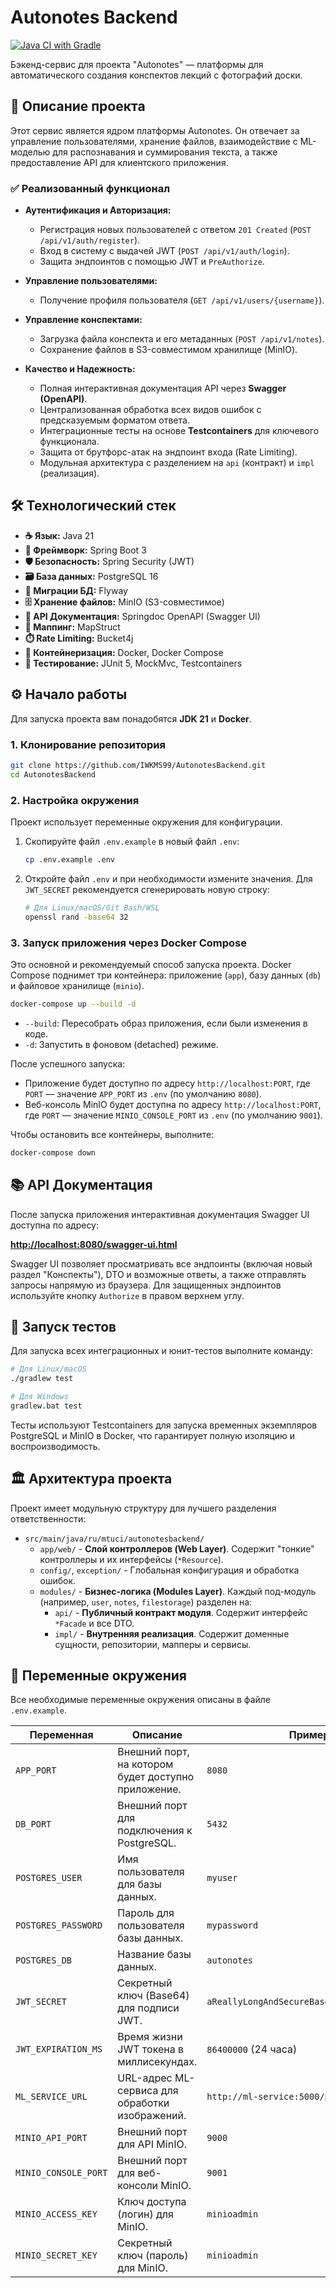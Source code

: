 # Autonotes Backend

[![Java CI with Gradle](https://github.com/IWKMS99/AutonotesBackend/actions/workflows/gradle.yml/badge.svg)](https://github.com/IWKMS99/AutonotesBackend/actions/workflows/gradle.yml)

Бэкенд-сервис для проекта "Autonotes" — платформы для автоматического создания конспектов лекций с фотографий доски.

## 🚀 Описание проекта

Этот сервис является ядром платформы Autonotes. Он отвечает за управление пользователями, хранение файлов, взаимодействие с ML-моделью для распознавания и суммирования текста, а также предоставление API для клиентского приложения.

### ✅ Реализованный функционал

*   **Аутентификация и Авторизация:**
    *   Регистрация новых пользователей с ответом `201 Created` (`POST /api/v1/auth/register`).
    *   Вход в систему с выдачей JWT (`POST /api/v1/auth/login`).
    *   Защита эндпоинтов с помощью JWT и `PreAuthorize`.

*   **Управление пользователями:**
    *   Получение профиля пользователя (`GET /api/v1/users/{username}`).

*   **Управление конспектами:**
    *   Загрузка файла конспекта и его метаданных (`POST /api/v1/notes`).
    *   Сохранение файлов в S3-совместимом хранилище (MinIO).

*   **Качество и Надежность:**
    *   Полная интерактивная документация API через **Swagger (OpenAPI)**.
    *   Централизованная обработка всех видов ошибок с предсказуемым форматом ответа.
    *   Интеграционные тесты на основе **Testcontainers** для ключевого функционала.
    *   Защита от брутфорс-атак на эндпоинт входа (Rate Limiting).
    *   Модульная архитектура с разделением на `api` (контракт) и `impl` (реализация).

## 🛠️ Технологический стек

*   **☕ Язык:** Java 21
*   **🌱 Фреймворк:** Spring Boot 3
*   **🛡️ Безопасность:** Spring Security (JWT)
*   **🗃️ База данных:** PostgreSQL 16
*   **🔄 Миграции БД:** Flyway
*   **🗄️ Хранение файлов:** MinIO (S3-совместимое)
*   **📄 API Документация:** Springdoc OpenAPI (Swagger UI)
*   **🔄 Маппинг:** MapStruct
*   **⏱️ Rate Limiting:** Bucket4j
*   **🐳 Контейнеризация:** Docker, Docker Compose
*   **🧪 Тестирование:** JUnit 5, MockMvc, Testcontainers

## ⚙️ Начало работы

Для запуска проекта вам понадобятся **JDK 21** и **Docker**.

### 1. Клонирование репозитория

```bash
git clone https://github.com/IWKMS99/AutonotesBackend.git
cd AutonotesBackend
```

### 2. Настройка окружения

Проект использует переменные окружения для конфигурации.

1.  Скопируйте файл `.env.example` в новый файл `.env`:
    ```bash
    cp .env.example .env
    ```
2.  Откройте файл `.env` и при необходимости измените значения. Для `JWT_SECRET` рекомендуется сгенерировать новую строку:
    ```bash
    # Для Linux/macOS/Git Bash/WSL
    openssl rand -base64 32
    ```

### 3. Запуск приложения через Docker Compose

Это основной и рекомендуемый способ запуска проекта. Docker Compose поднимет три контейнера: приложение (`app`), базу данных (`db`) и файловое хранилище (`minio`).

```bash
docker-compose up --build -d
```
*   `--build`: Пересобрать образ приложения, если были изменения в коде.
*   `-d`: Запустить в фоновом (detached) режиме.

После успешного запуска:
*   Приложение будет доступно по адресу `http://localhost:PORT`, где `PORT` — значение `APP_PORT` из `.env` (по умолчанию `8080`).
*   Веб-консоль MinIO будет доступна по адресу `http://localhost:PORT`, где `PORT` — значение `MINIO_CONSOLE_PORT` из `.env` (по умолчанию `9001`).

Чтобы остановить все контейнеры, выполните:
```bash
docker-compose down
```

## 📚 API Документация

После запуска приложения интерактивная документация Swagger UI доступна по адресу:

**[http://localhost:8080/swagger-ui.html](http://localhost:8080/swagger-ui.html)**

Swagger UI позволяет просматривать все эндпоинты (включая новый раздел "Конспекты"), DTO и возможные ответы, а также отправлять запросы напрямую из браузера. Для защищенных эндпоинтов используйте кнопку `Authorize` в правом верхнем углу.

## 🧪 Запуск тестов

Для запуска всех интеграционных и юнит-тестов выполните команду:

```bash
# Для Linux/macOS
./gradlew test

# Для Windows
gradlew.bat test
```
Тесты используют Testcontainers для запуска временных экземпляров PostgreSQL и MinIO в Docker, что гарантирует полную изоляцию и воспроизводимость.

## 🏛️ Архитектура проекта

Проект имеет модульную структуру для лучшего разделения ответственности:

*   `src/main/java/ru/mtuci/autonotesbackend/`
    *   `app/web/` - **Слой контроллеров (Web Layer)**. Содержит "тонкие" контроллеры и их интерфейсы (`*Resource`).
    *   `config/`, `exception/` - Глобальная конфигурация и обработка ошибок.
    *   `modules/` - **Бизнес-логика (Modules Layer)**. Каждый под-модуль (например, `user`, `notes`, `filestorage`) разделен на:
        *   `api/` - **Публичный контракт модуля**. Содержит интерфейс `*Facade` и все DTO.
        *   `impl/` - **Внутренняя реализация**. Содержит доменные сущности, репозитории, мапперы и сервисы.

## 🔑 Переменные окружения

Все необходимые переменные окружения описаны в файле `.env.example`.

| Переменная          | Описание                                               | Пример                                     |
| ------------------- |--------------------------------------------------------| ------------------------------------------ |
| `APP_PORT`          | Внешний порт, на котором будет доступно приложение.    | `8080`                                     |
| `DB_PORT`           | Внешний порт для подключения к PostgreSQL.             | `5432`                                     |
| `POSTGRES_USER`     | Имя пользователя для базы данных.                      | `myuser`                                   |
| `POSTGRES_PASSWORD` | Пароль для пользователя базы данных.                   | `mypassword`                               |
| `POSTGRES_DB`       | Название базы данных.                                  | `autonotes`                                |
| `JWT_SECRET`        | Секретный ключ (Base64) для подписи JWT.               | `aReallyLongAndSecureBase64EncodedString=` |
| `JWT_EXPIRATION_MS` | Время жизни JWT токена в миллисекундах.                | `86400000` (24 часа)                       |
| `ML_SERVICE_URL`    | URL-адрес ML-сервиса для обработки изображений.        | `http://ml-service:5000/process`           |
| `MINIO_API_PORT`    | Внешний порт для API MinIO.                            | `9000`                                     |
| `MINIO_CONSOLE_PORT`| Внешний порт для веб-консоли MinIO.                    | `9001`                                     |
| `MINIO_ACCESS_KEY`  | Ключ доступа (логин) для MinIO.                        | `minioadmin`                               |
| `MINIO_SECRET_KEY`  | Секретный ключ (пароль) для MinIO.                     | `minioadmin`                               |